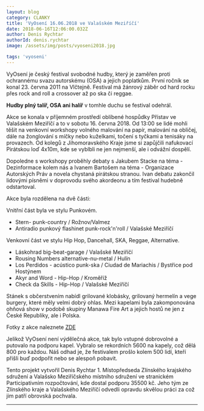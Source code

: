 ```yaml
---
layout: blog
category: CLANKY
title: 'VyOsení 16.06.2018 ve Valašském Meziříčí'
date: 2018-06-16T12:06:00.032Z
author: Denis Rychtar
authorId: denis.rychtar
image: /assets/img/posts/vyoseni2018.jpg

tags: 'vyoseni'
---
```

VyOsení je český festival svobodné hudby, který je zaměřen proti ochrannému svazu autorskému (OSA) a jejich poplatkům. První ročník se konal 23. června 2011 na Vlčtejně. Festival má žánrový záběr od hard rocku přes rock and roll a crossover až po ska či reggae.

**Hudby plný talíř, OSA ani halíř** v tomhle duchu se festival odehrál. 

Akce se konala v příjemném prostředí oblíbené hospůdky Přístav ve Valašském Meziříčí a to v sobotu 16. června 2018. 
Od 13:00 se lidé mohli těšit na venkovní workshopy volného malování na papír, malování na obličej, dále na žonglování s míčky nebo kuželkami, točení s tyčkami a tenisáky na provazech.
Od kolegů z Jihomoravského Kraje jsme si zapůjčili nafukovací Pirátskou loď 4x10m, kde se vyblbli ne jen nejmenší, ale i odvážní dospělí.

Dopoledne s workshopy proběhly debaty s Jakubem Stacke na téma - Dezinformace kolem nás a
Ivanem Bartošem na téma - Organizace Autorských Práv a novela chystaná pirátskou stranou.
Ivan debatu zakončil lidovými písněmi v doprovodu svého akordeonu a tím festival hudebně odstartoval.


Akce byla rozdělena na dvě části:

Vnitřní část byla ve stylu Punkovém.
* Stern- punk-country / Rožnov/Valmez
* Antiradio punkový flashinet punk-rock'n'roll / Valašské Meziříčí

Venkovní část ve stylu Hip Hop, Dancehall, SKA, Reggae, Alternative.
* Láskohrad big-beat-garage / Valašské Meziříčí
* Rousing Numbers alternative-nu-metal / Hulín
* Los Perdidos - acústico punk-ska / Ciudad de Mariachis / Bystřice pod Hostýnem
* Akyr and Word - Hip-Hop / Kroměříž
* Check da Skills - Hip-Hop / Valašské Meziříčí

Stánek s občerstvením nabídl grilované klobásky, grilovaný hermelín a vege burgery, které měly velmi dobrý ohlas. Mezi kapelami byla zakomponována ohňová show v podobě skupiny Manawa Fire Art a jejich hostů ne jen z České Republiky, ale i Polska.

Fotky z akce naleznete [ZDE](https://www.facebook.com/media/set/?set=a.2050808635157909.1073741840.1711374649101311&type=1&l=bce7c1fd1d{:target="_blank"})

Jelikož VyOsení není výdělečná akce, tak bylo vstupné  dobrovolné a putovalo na podporu kapel.
Vybralo se rekordních 5600 na kapely, což dělá 800 pro každou. Náš odhad je, že festivalem prošlo kolem 500 lidí, kteří přišli buď podpořit nebo se alespoň pobavit.

Tento projekt vytvořil Denis Rychtar 1. Místopředseda Zlínského krajského sdružení a Valašsko Meziříčského místního sdružení ve stranickém Participativním rozpočtování, kde dostal podporu 35500 kč. Jeho tým ze Zlínského kraje a Valašského Meziříčí odvedli opravdu skvělou práci za což jim patří obrovská pochvala.
- - -
